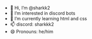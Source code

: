 - 👋 Hi, I’m @sharkk2
- 👀 I’m interested in discord bots
- 🌱 I’m currently learning html and css
- 📫 discord: sharkkk2
- 😄 Pronouns: he/him

<!---
sharkk2/sharkk2 is a ✨ special ✨ repository because its `README.md` (this file) appears on your GitHub profile.
You can click the Preview link to take a look at your changes.
--->
